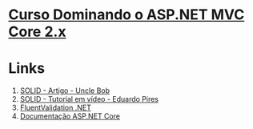 # [Curso Dominando o ASP.NET MVC Core 2.x](https://desenvolvedor.io/curso/dominando-o-asp-net-mvc-core)

# Links

1. [SOLID - Artigo - Uncle Bob](http://butunclebob.com/ArticleS.UncleBob.PrinciplesOfOod)
2. [SOLID - Tutorial em vídeo - Eduardo Pires](https://www.eduardopires.net.br/2015/01/solid-teoria-e-pratica/)
3. [FluentValidation .NET](https://docs.fluentvalidation.net/en/latest/)
4. [Documentação ASP.NET Core](https://desenvolvedor.io/curso/dominando-o-asp-net-mvc-core/links-materiais)

